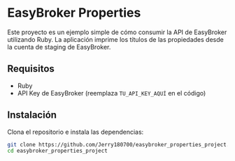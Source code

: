 # EasyBroker Properties

Este proyecto es un ejemplo simple de cómo consumir la API de EasyBroker utilizando Ruby. La aplicación imprime los títulos de las propiedades desde la cuenta de staging de EasyBroker.

## Requisitos

- Ruby
- API Key de EasyBroker (reemplaza `TU_API_KEY_AQUÍ` en el código)

## Instalación

Clona el repositorio e instala las dependencias:

```bash
git clone https://github.com/Jerry180700/easybroker_properties_project.git
cd easybroker_properties_project
